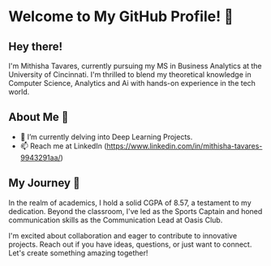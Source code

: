 # Welcome to My GitHub Profile! 👋

## Hey there! 

I'm Mithisha Tavares, currently pursuing my MS in Business Analytics at the University of Cincinnati. I'm thrilled to blend my theoretical knowledge in Computer Science, Analytics and Ai with hands-on experience in the tech world.

## About Me 📖

- 🔭 I’m currently delving into Deep Learning Projects.
- 📫 Reach me at LinkedIn  (https://www.linkedin.com/in/mithisha-tavares-9943291aa/)

## My Journey 🚀

In the realm of academics, I hold a solid CGPA of 8.57, a testament to my dedication.
Beyond the classroom, I've led as the Sports Captain and honed communication skills as the Communication Lead at Oasis Club.

I'm excited about collaboration and eager to contribute to innovative projects. Reach out if you have ideas, questions, or just want to connect. Let's create something amazing together!

